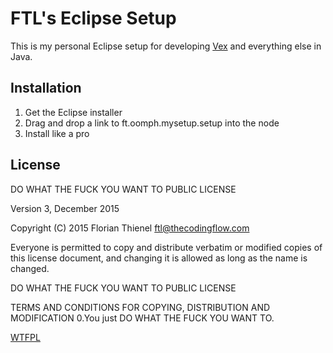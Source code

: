 # FTL's Eclipse Setup

This is my personal Eclipse setup for developing [Vex](https://www.eclipse.org/vex) and everything else in Java.

## Installation

1. Get the Eclipse installer
2. Drag and drop a link to ft.oomph.mysetup.setup into the <User Products> node
3. Install like a pro

## License
 DO WHAT THE FUCK YOU WANT TO PUBLIC LICENSE

 Version 3, December 2015 

 Copyright (C) 2015 Florian Thienel <ftl@thecodingflow.com> 

 Everyone is permitted to copy and distribute verbatim or modified copies of this license document, and changing it is allowed as long as the name is changed. 

 DO WHAT THE FUCK YOU WANT TO PUBLIC LICENSE

 TERMS AND CONDITIONS FOR COPYING, DISTRIBUTION AND MODIFICATION
 0.You just DO WHAT THE FUCK YOU WANT TO.


[WTFPL](http://www.wtfpl.net)

